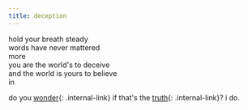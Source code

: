 ```yaml
---
title: deception
---
```


hold your breath steady  
words have never mattered  
more  <br/>
you are the world's to deceive  
and the world is yours to believe  
in


do you [wonder](/wonder){: .internal-link} if that's the [truth](/truth){: .internal-link}? i do. 


